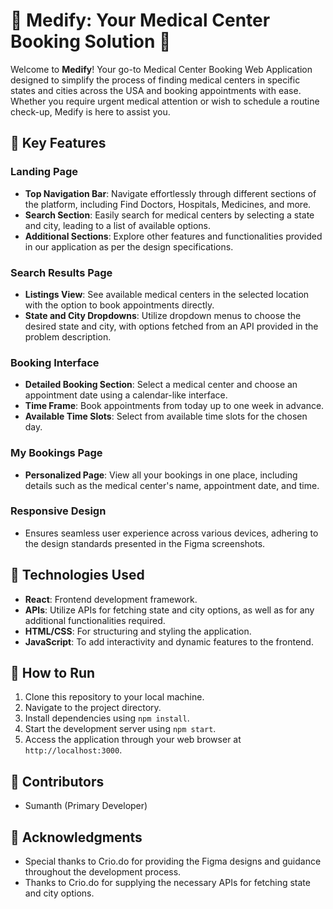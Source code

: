 # 🏥 Medify: Your Medical Center Booking Solution 📅

Welcome to **Medify**! Your go-to Medical Center Booking Web Application designed to simplify the process of finding medical centers in specific states and cities across the USA and booking appointments with ease. Whether you require urgent medical attention or wish to schedule a routine check-up, Medify is here to assist you.

## 🌟 Key Features

### Landing Page
- **Top Navigation Bar**: Navigate effortlessly through different sections of the platform, including Find Doctors, Hospitals, Medicines, and more.
- **Search Section**: Easily search for medical centers by selecting a state and city, leading to a list of available options.
- **Additional Sections**: Explore other features and functionalities provided in our application as per the design specifications.

### Search Results Page
- **Listings View**: See available medical centers in the selected location with the option to book appointments directly.
- **State and City Dropdowns**: Utilize dropdown menus to choose the desired state and city, with options fetched from an API provided in the problem description.

### Booking Interface
- **Detailed Booking Section**: Select a medical center and choose an appointment date using a calendar-like interface.
- **Time Frame**: Book appointments from today up to one week in advance.
- **Available Time Slots**: Select from available time slots for the chosen day.

### My Bookings Page
- **Personalized Page**: View all your bookings in one place, including details such as the medical center's name, appointment date, and time.

### Responsive Design
- Ensures seamless user experience across various devices, adhering to the design standards presented in the Figma screenshots.

## 🔧 Technologies Used
- **React**: Frontend development framework.
- **APIs**: Utilize APIs for fetching state and city options, as well as for any additional functionalities required.
- **HTML/CSS**: For structuring and styling the application.
- **JavaScript**: To add interactivity and dynamic features to the frontend.

## 🚀 How to Run
1. Clone this repository to your local machine.
2. Navigate to the project directory.
3. Install dependencies using `npm install`.
4. Start the development server using `npm start`.
5. Access the application through your web browser at `http://localhost:3000`.

## 🌟 Contributors
- Sumanth (Primary Developer)

## 🙏 Acknowledgments
- Special thanks to Crio.do for providing the Figma designs and guidance throughout the development process.
- Thanks to Crio.do for supplying the necessary APIs for fetching state and city options.


